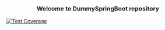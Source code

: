   <h3 align="center">Welcome to DummySpringBoot repository</h3>

[![Test Coverage](https://equinor.github.io/dummyspringboot/jacoco.svg)](https://equinor.github.io/dummyspringboot/)
